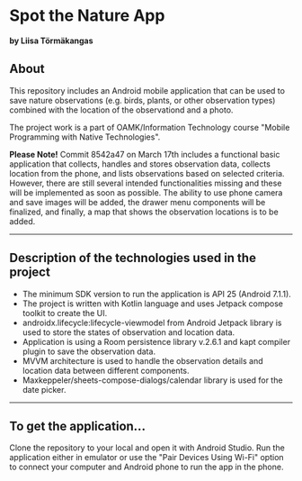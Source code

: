 # Spot the Nature App
**by Liisa Törmäkangas**

## About
This repository includes an Android mobile application that can be used to save nature observations (e.g. birds, plants, or other observation types) combined with the location of the observationd and a photo.

The project work is a part of OAMK/Information Technology course "Mobile Programming with Native Technologies".

**Please Note!** Commit 8542a47 on March 17th includes a functional basic application that collects, handles and stores observation data, collects location from the phone, and lists observations based on selected criteria. However, there are still several intended functionalities missing and these will be implemented as soon as possible. The ability to use phone camera and save images will be added, the drawer menu components will be finalized, and finally, a map that shows the observation locations is to be added.

---
## Description of the technologies used in the project
- The minimum SDK version to run the application is API 25 (Android 7.1.1).  
- The project is written with Kotlin language and uses Jetpack compose toolkit to create the UI. 
- androidx.lifecycle:lifecycle-viewmodel from Android Jetpack library is used to store the states of observation and location data.
- Application is using a Room persistence library v.2.6.1 and kapt compiler plugin to save the observation data.
- MVVM architecture is used to handle the observation details and location data between different components.
- Maxkeppeler/sheets-compose-dialogs/calendar library is used for the date picker.

---
## To get the application...
Clone the repository to your local and open it with Android Studio. Run the application either in emulator or use the "Pair Devices Using Wi-Fi" option to connect your computer and Android phone to run the app in the phone.
